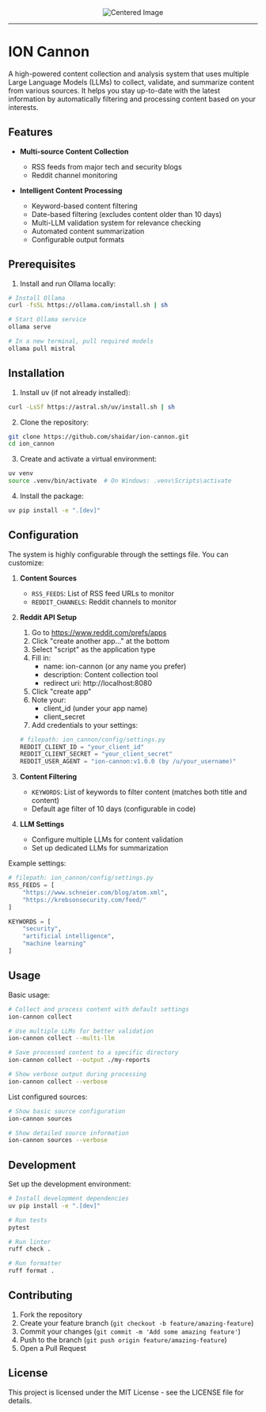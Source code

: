 <div align="center">
  <img src="https://github.com/user-attachments/assets/a63da5b7-0b27-4b59-b472-2ab9a04a7f10" alt="Centered Image">
</div>

---
# ION Cannon

A high-powered content collection and analysis system that uses multiple Large Language Models (LLMs) to collect, validate, and summarize content from various sources. It helps you stay up-to-date with the latest information by automatically filtering and processing content based on your interests.

## Features

- **Multi-source Content Collection**
  - RSS feeds from major tech and security blogs
  - Reddit channel monitoring

- **Intelligent Content Processing**
  - Keyword-based content filtering
  - Date-based filtering (excludes content older than 10 days)
  - Multi-LLM validation system for relevance checking
  - Automated content summarization
  - Configurable output formats

## Prerequisites

1. Install and run Ollama locally:
```bash
# Install Ollama
curl -fsSL https://ollama.com/install.sh | sh

# Start Ollama service
ollama serve

# In a new terminal, pull required models
ollama pull mistral
```

## Installation

1. Install uv (if not already installed):
```bash
curl -LsSf https://astral.sh/uv/install.sh | sh
```

2. Clone the repository:
```bash
git clone https://github.com/shaidar/ion-cannon.git
cd ion_cannon
```

3. Create and activate a virtual environment:
```bash
uv venv
source .venv/bin/activate  # On Windows: .venv\Scripts\activate
```

4. Install the package:
```bash
uv pip install -e ".[dev]"
```

## Configuration

The system is highly configurable through the settings file. You can customize:

1. **Content Sources**
   - `RSS_FEEDS`: List of RSS feed URLs to monitor
   - `REDDIT_CHANNELS`: Reddit channels to monitor

2. **Reddit API Setup**
   1. Go to https://www.reddit.com/prefs/apps
   2. Click "create another app..." at the bottom
   3. Select "script" as the application type
   4. Fill in:
      - name: ion-cannon (or any name you prefer)
      - description: Content collection tool
      - redirect uri: http://localhost:8080
   5. Click "create app"
   6. Note your:
      - client_id (under your app name)
      - client_secret
   7. Add credentials to your settings:
   ```python
   # filepath: ion_cannon/config/settings.py
   REDDIT_CLIENT_ID = "your_client_id"
   REDDIT_CLIENT_SECRET = "your_client_secret"
   REDDIT_USER_AGENT = "ion-cannon:v1.0.0 (by /u/your_username)"
   ```

3. **Content Filtering**
   - `KEYWORDS`: List of keywords to filter content (matches both title and content)
   - Default age filter of 10 days (configurable in code)

4. **LLM Settings**
   - Configure multiple LLMs for content validation
   - Set up dedicated LLMs for summarization

Example settings:
```python
# filepath: ion_cannon/config/settings.py
RSS_FEEDS = [
    "https://www.schneier.com/blog/atom.xml",
    "https://krebsonsecurity.com/feed/"
]

KEYWORDS = [
    "security",
    "artificial intelligence",
    "machine learning"
]
```

## Usage

Basic usage:
```bash
# Collect and process content with default settings
ion-cannon collect

# Use multiple LLMs for better validation
ion-cannon collect --multi-llm

# Save processed content to a specific directory
ion-cannon collect --output ./my-reports

# Show verbose output during processing
ion-cannon collect --verbose
```

List configured sources:
```bash
# Show basic source configuration
ion-cannon sources

# Show detailed source information
ion-cannon sources --verbose
```

## Development

Set up the development environment:

```bash
# Install development dependencies
uv pip install -e ".[dev]"

# Run tests
pytest

# Run linter
ruff check .

# Run formatter
ruff format .
```

## Contributing

1. Fork the repository
2. Create your feature branch (`git checkout -b feature/amazing-feature`)
3. Commit your changes (`git commit -m 'Add some amazing feature'`)
4. Push to the branch (`git push origin feature/amazing-feature`)
5. Open a Pull Request

## License

This project is licensed under the MIT License - see the LICENSE file for details.
